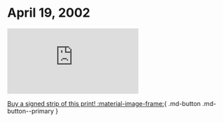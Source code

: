 # April 19, 2002

![](https://www.achewood.com/comic.php?date=04192002)

[Buy a signed strip of this print! :material-image-frame:](https://achewood-holiday-pop-up.myshopify.com/products/strip#04192002){ .md-button .md-button--primary }
